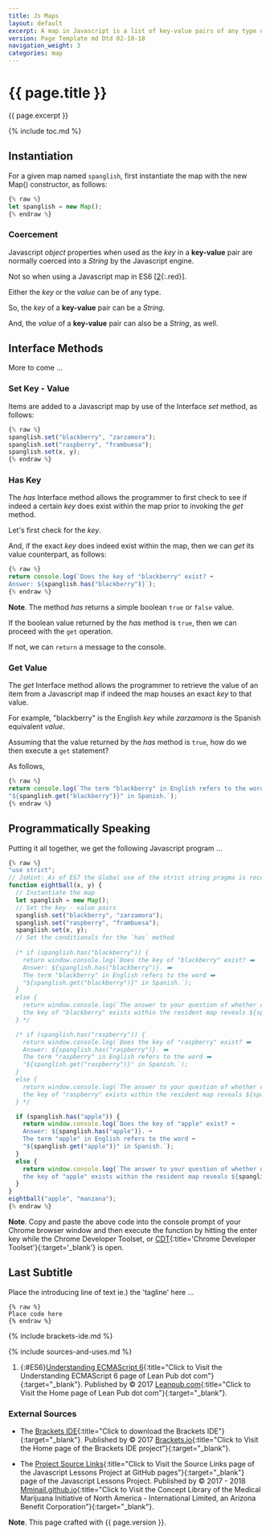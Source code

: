 ```yaml
---
title: Js Maps
layout: default
excerpt: A map in Javascript is a list of key-value pairs of any type or combination ...
version: Page Template md Dtd 02-10-18
navigation_weight: 3
categories: map
---
```

# {{ page.title }}

{{ page.excerpt }}

{% include toc.md %}

## Instantiation

For a given map named `spanglish`, first instantiate the map with the new Map() constructor, as follows:

```javascript
{% raw %}
let spanglish = new Map();
{% endraw %}
```

### Coercement

Javascript *object* properties when used as the *key* in a **key-value** pair are normally coerced into a *String* by the Javascript engine.

Not so when using a Javascript map in ES6 [[2](#ES6){:.red}].

Either the *key* or the *value* can be of any type.

So, the *key* of a **key-value** pair can be a *String*.

And, the *value* of a **key-value** pair can also be a *String*, as well.

## Interface Methods

More to come ...

### Set Key - Value

Items are added to a Javascript map by use of the Interface *set* method, as follows:

```javascript
{% raw %}
spanglish.set("blackberry", "zarzamora");
spanglish.set("raspberry", "frambuesa");
spanglish.set(x, y);
{% endraw %}
```

### Has Key

The *has* Interface method allows the programmer to first check to see if indeed a certain *key* does exist within the map prior to invoking the *get* method.

Let's first check for the *key*.

And, if the exact *key* does indeed exist within the map, then we can *get* its value counterpart, as follows:

```javascript
{% raw %}
return console.log(`Does the key of "blackberry" exist? ➡️
Answer: ${spanglish.has("blackberry")}`);
{% endraw %}
```

**Note**. The method *has* returns a simple boolean `true` or `false` value.

If the boolean value returned by the *has* method is `true`, then we can proceed with the `get` operation.

If not, we can `return` a message to the console.

### Get Value

The *get* Interface method allows the programmer to retrieve the value of an item from a Javascript map if indeed the map houses an exact *key* to that value.

For example, "blackberry" is the English *key* while *zarzamora* is the Spanish equivalent *value*.

Assuming that the value returned by the *has* method is `true`, how do we then execute a `get` statement?

As follows,

```javascript
{% raw %}
return console.log(`The term "blackberry" in English refers to the word ➡️
"${spanglish.get("blackberry")}" in Spanish.`);
{% endraw %}
```

## Programmatically Speaking

Putting it all together, we get the following Javascript program ...

```javascript
{% raw %}
"use strict";
// JsHint: As of ES7 the Global use of the strict string pragma is recommended
function eightball(x, y) {
  // Instantiate the map
  let spanglish = new Map();
  // Set the key - value pairs
  spanglish.set("blackberry", "zarzamora");
  spanglish.set("raspberry", "frambuesa");
  spanglish.set(x, y);
  // Set the conditionals for the `has` method
  
  /* if (spanglish.has("blackberry")) {
    return window.console.log(`Does the key of "blackberry" exist? ➡️
    Answer: ${spanglish.has("blackberry")}. ➡️
    The term "blackberry" in English refers to the word ➡️
    "${spanglish.get("blackberry")}" in Spanish.`);
  }
  else {
    return window.console.log(`The answer to your question of whether or not ➡️
    the key of "blackberry" exists within the resident map reveals ${spanglish.has("blackberry")}.`);
  } */

  /* if (spanglish.has("raspberry")) {
    return window.console.log(`Does the key of "raspberry" exist? ➡️
    Answer: ${spanglish.has("raspberry")}. ➡️
    The term "raspberry" in English refers to the word ➡️
    "${spanglish.get("raspberry")}" in Spanish.`);
  }
  else {
    return window.console.log(`The answer to your question of whether or not ➡️
    the key of "raspberry" exists within the resident map reveals ${spanglish.has("raspberry")}.`);
  } */

  if (spanglish.has("apple")) {
    return window.console.log(`Does the key of "apple" exist? ➡️
    Answer: ${spanglish.has("apple")}. ➡️
    The term "apple" in English refers to the word ➡️
    "${spanglish.get("apple")}" in Spanish.`);
  }
  else {
    return window.console.log(`The answer to your question of whether or not ➡️
    the key of "apple" exists within the resident map reveals ${spanglish.has("apple")}.`);
  }
}
eightball("apple", "manzana");
{% endraw %}
```

**Note**. Copy and paste the above code into the console prompt of your Chrome browser window and then execute the function by hitting the enter key while the Chrome Developer Toolset, or [CDT](https://){:title='Chrome Developer Toolset'}{:target='_blank'} is open.

## Last Subtitle

Place the introducing line of text ie.) the 'tagline' here ...

```liquid
{% raw %}
Place code here
{% endraw %}
```

{% include brackets-ide.md %}

{% include sources-and-uses.md %}

1. {:#ES6}[Understanding ECMAScript 6](https://leanpub.com/understandinges6/read/){:title="Click to Visit the Understanding ECMAScript 6 page of Lean Pub dot com"}{:target="_blank"}. Published by © 2017 [Leanpub.com](https://www.leanpub.com/){:title="Click to Visit the Home page of Lean Pub dot com"}{:target="_blank"}.

### External Sources

- The [Brackets IDE](https://brackets.io/){:title="Click to download the Brackets IDE"}{:target="_blank"}. Published by © 2017 [Brackets.io](https://brackets.io/){:title="Click to Visit the Home page of the Brackets IDE project"}{:target="_blank"}.

- The [Project Source Links](https://mminail.github.io/Javascript/Source-Javascript-Links.htm){:title="Click to Visit the Source Links page of the Javascript Lessons Project at GitHub pages"}{:target="_blank"} page of the Javascript Lessons Project. Published by © 2017 - 2018 [Mminail.github.io](https://mminail.github.io/){:title="Click to Visit the Concept Library of the Medical Marijuana Initiative of North America - International Limited, an Arizona Benefit Corporation"}{:target="_blank"}.

**Note**. This page crafted with {{ page.version }}.
